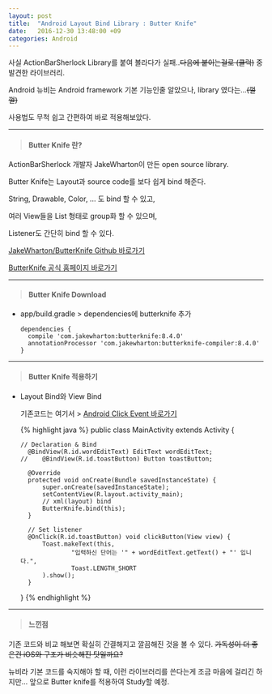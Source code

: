 ```yaml
---
layout: post
title:  "Android Layout Bind Library : Butter Knife"
date:   2016-12-30 13:48:00 +09
categories: Android
---
```


사실 ActionBarSherlock Library를 붙여 볼라다가 실패..~~다음에 붙이는걸로 (쿨럭)~~ 중 발견한 라이브러리.

Android 뉴비는 Android framework 기본 기능인줄 알았으나, library 였다는...~~(껄껄)~~

사용법도 무척 쉽고 간편하여 바로 적용해보았다.

---

>#### Butter Knife 란?

ActionBarSherlock 개발자 JakeWharton이 만든 open source library.

Butter Knife는 Layout과 source code를 보다 쉽게 bind 해준다.

String, Drawable, Color, ... 도 bind 할 수 있고,

여러 View들을 List 형태로 group화 할 수 있으며,

Listener도 간단히 bind 할 수 있다.

[JakeWharton/ButterKnife Github 바로가기](https://github.com/JakeWharton/butterknife)

[ButterKnife 공식 홈페이지 바로가기](http://jakewharton.github.io/butterknife/)

---

>#### Butter Knife Download

* app/build.gradle > dependencies에 butterknife 추가

      dependencies {
        compile 'com.jakewharton:butterknife:8.4.0'
        annotationProcessor 'com.jakewharton:butterknife-compiler:8.4.0'
      }

---

>#### Butter Knife 적용하기

* Layout Bind와 View Bind

  기존코드는 여기서 >
  [Android Click Event 바로가기](https://ham1955burger.github.io/android/2016/12/30/Android-Click-Event.html)

  {% highlight java %}
    public class MainActivity extends Activity {

      // Declaration & Bind
        @BindView(R.id.wordEditText) EditText wordEditText;
      //    @BindView(R.id.toastButton) Button toastButton;

        @Override
        protected void onCreate(Bundle savedInstanceState) {
            super.onCreate(savedInstanceState);
            setContentView(R.layout.activity_main);
            // xml(layout) bind
            ButterKnife.bind(this);
        }

        // Set listener
        @OnClick(R.id.toastButton) void clickButton(View view) {
            Toast.makeText(this,
                    "입력하신 단어는 '" + wordEditText.getText() + "' 입니다.",
                    Toast.LENGTH_SHORT
            ).show();
        }
    }
  {% endhighlight %}

---

>#### 느낀점

기존 코드와 비교 해보면 확실히 간결해지고 깔끔해진 것을 볼 수 있다. ~~가독성이 더 좋은건 iOS와 구조가 비슷해진 탓일까요?~~

뉴비라 기본 코드를 숙지해야 할 때, 이런 라이브러리를 쓴다는게 조금 마음에 걸리긴 하지만... 앞으로 Butter knife를 적용하여 Study할 예정.
